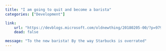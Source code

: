 ```yaml
---
title: "I am going to quit and become a barista"
categories: ["Development"]

link:
    url: "https://devblogs.microsoft.com/oldnewthing/20180205-00/?p=97965"
    dead: false

message: "To the new barista! By the way Starbucks is overrated"
---
```

